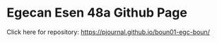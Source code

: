 # Egecan Esen 48a Github Page

Click here for repository: https://pjournal.github.io/boun01-egc-boun/
